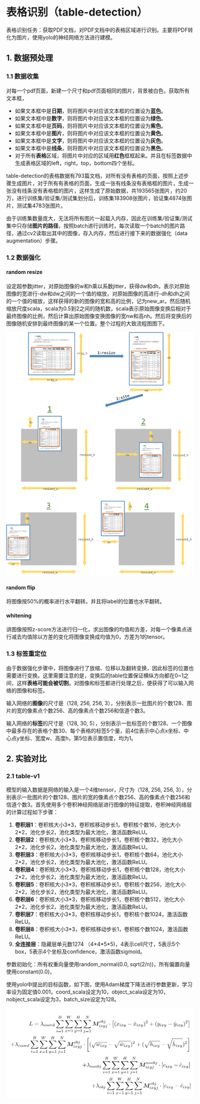 # 表格识别（table-detection）
表格识别任务：获取PDF文档，对PDF文档中的表格区域进行识别。主要将PDF转化为图片，使用yolo的神经网络方法进行建模。



## 1. 数据预处理

### 1.1 数据收集

对每一个pdf页面，新建一个尺寸和pdf页面相同的图片，背景被白色，获取所有文本框，

-   如果文本框中是**日期**，则将图片中对应该文本框的位置设为**蓝色**。
-   如果文本框中是**数字**，则将图片中对应该文本框的位置设为**绿色**。
-   如果文本框中是**页码**，则将图片中对应该文本框的位置设为**紫色**。
-   如果文本框中是**图片**，则将图片中对应该文本框的位置设为**黄色**。
-   如果文本框中是**文字**，则将图片中对应该文本框的位置设为**灰色**。
-   如果文本框中是**线条**，则将图片中对应该文本框的位置设为**黑色**。
-   对于所有**表格**区域，将图片中对应的区域用**红色**框框起来。并且在标签数据中生成表格区域的left，right，top，bottom四个坐标。

table-detection的表格数据有793篇文档，对所有没有表格的页面，按照上述步骤生成图片，对于所有有表格的页面，生成一张有线条没有表格框的图片，生成一张没有线条没有表格框的图片，这样生成了原始数据，共193565张图片，约20万，进行训练集/验证集/测试集划分后，训练集183908张图片，验证集4874张图片，测试集4783张图片。

由于训练集数量庞大，无法将所有图片一起载入内存，因此在训练集/验证集/测试集中只存储**图片的路径**，按照batch进行训练时，每次读取一个batch的图片路径，通过cv2读取出其中的图像，存入内存，然后进行接下来的数据强化（data augmentation）步骤。



### 1.2 数据强化

#### random resize

设定超参数jitter，对原始图像的w和h乘以系数jitter，获得dw和dh，表示对原始图像的宽进行-dw和dw之间的一个值的缩放，对原始图像的高进行-dh和dh之间的一个值的缩放，这样获得的新的图像的宽和高的比例，记为new_ar。然后随机缩放尺度scala，scala为0.5到2之间的随机数，scala表示原始图像变换后相对于最终图像的比例，然后计算出原始图像变换图像的宽nw和高nh。然后将变换后的图像随机安排到最终图像的某一个位置。整个过程的大致流程图图下。

![objective](/others/pictures/resize.png)

#### random flip

将图像按50%的概率进行水平翻转。并且将label的位置也水平翻转。

#### whitening

讲图像按照z-score方法进行归一化，求出图像的均值和方差，对每一个像素点进行减去均值除以方差的变化将图像变换成均值为0，方差为1的tensor。



### 1.3 标签重定位

由于数据强化步骤中，将图像进行了放缩、位移以及翻转变换，因此标签的位置也需要进行变换。这里需要注意的是，变换后的table位置保证横纵方向都在0~1之间，这样**表格可能会被切割**。对图像和标签都进行处理之后，便获得了可以输入网络的图像和标签。

输入网络的**图像**的尺寸是（128, 256, 256, 3），分别表示一批图片的个数128、图片的宽的像素点个数256、高的像素点个数256和信道个数3。

输入网络的**标签**的尺寸是（128, 30, 5），分别表示一批标签的个数128、一个图像中最多存在的表格个数30、每个表格的标签5个量，前4位表示中心点x坐标、中心点y坐标、宽度w、高度h，第5位表示置信度，均为1。



## 2. 实验对比

### 2.1 table-v1

模型的输入数据是网络的输入是一个4维tensor，尺寸为（128, 256, 256, 3），分别表示一批图片的个数128、图片的宽的像素点个数256、高的像素点个数256和信道个数3。首先使用多个卷积神经网络层进行图像的特征提取，卷积神经网络层的计算过程如下步骤：

1.  **卷积层1**：卷积核大小3\*3，卷积核移动步长1，卷积核个数16，池化大小2\*2，池化步长2，池化类型为最大池化，激活函数ReLU。
2.  **卷积层2**：卷积核大小3\*3，卷积核移动步长1，卷积核个数32，池化大小2\*2，池化步长2，池化类型为最大池化，激活函数ReLU。
3.  **卷积层3**：卷积核大小3\*3，卷积核移动步长1，卷积核个数64，池化大小2\*2，池化步长2，池化类型为最大池化，激活函数ReLU。
4.  **卷积层4**：卷积核大小3\*3，卷积核移动步长1，卷积核个数128，池化大小2\*2，池化步长2，池化类型为最大池化，激活函数ReLU。
5.  **卷积层5**：卷积核大小3\*3，卷积核移动步长1，卷积核个数256，池化大小2\*2，池化步长2，池化类型为最大池化，激活函数ReLU。
6.  **卷积层6**：卷积核大小3\*3，卷积核移动步长1，卷积核个数512，池化大小2\*2，池化步长2，池化类型为最大池化，激活函数ReLU。
7.  **卷积层7**：卷积核大小3\*3，卷积核移动步长1，卷积核个数1024，激活函数ReLU。
8.  **卷积层8**：卷积核大小3\*3，卷积核移动步长1，卷积核个数1024，激活函数ReLU。
9.  **全连接层**：隐藏层单元数1274 （4\*4\*5\*5)，4表示cell尺寸，5表示5个box，5表示4个坐标及confidence，激活函数sigmoid。

参数初始化：所有权重向量使用random_normal(0.0, sqrt(2/n))，所有偏置向量使用constant(0.0)，

使用yolo中提出的目标函数，如下图，使用Adam梯度下降法进行参数更新，学习率设为固定值0.001，coord_scala设定为10，object_scala设定为10，nobject_scala设定为3，batch_size设定为128。

![objective](/others/pictures/objective.png)
